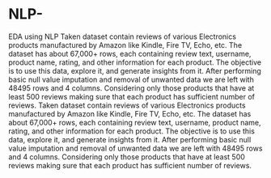 # NLP-
EDA using NLP
Taken dataset contain reviews of various Electronics products manufactured by Amazon like Kindle, Fire TV, Echo, etc.
The dataset has about 67,000+ rows, each containing review text, username, product name, rating, and other information for each product. The objective is to use this data, explore it, and generate insights from it.
After performing basic null value imputation and removal of unwanted data we are left with 48495 rows and 4 columns.
Considering only those products that have at least 500 reviews making sure that each product has sufficient number of reviews.
Taken dataset contain reviews of various Electronics products manufactured by Amazon like Kindle, Fire TV, Echo, etc.
The dataset has about 67,000+ rows, each containing review text, username, product name, rating, and other information for each product. The objective is to use this data, explore it, and generate insights from it.
After performing basic null value imputation and removal of unwanted data we are left with 48495 rows and 4 columns.
Considering only those products that have at least 500 reviews making sure that each product has sufficient number of reviews.
